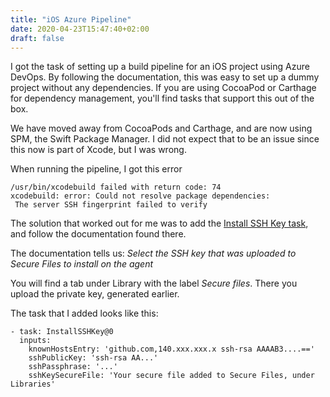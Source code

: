 ```yaml
---
title: "iOS Azure Pipeline"
date: 2020-04-23T15:47:40+02:00
draft: false
---
```


I got the task of setting up a build pipeline for an iOS project using Azure DevOps. By following the documentation, this was easy to set up a dummy project without any dependencies. If you are using CocoaPod or Carthage for dependency management, you'll find tasks that support this out of the box. 

We have moved away from CocoaPods and Carthage, and are now using SPM, the Swift Package Manager. I did not expect that to be an issue since this now is part of Xcode, but I was wrong.

When running the pipeline, I got this error 

```
/usr/bin/xcodebuild failed with return code: 74 
xcodebuild: error: Could not resolve package dependencies: 
 The server SSH fingerprint failed to verify
```

The solution that worked out for me was to add the [Install SSH Key task](https://docs.microsoft.com/en-us/azure/devops/pipelines/tasks/utility/install-ssh-key?view=azure-devops), and follow the documentation found there.

The documentation tells us: _Select the SSH key that was uploaded to Secure Files to install on the agent_

You will find a tab under Library with the label *Secure files*. There you upload the private key, generated earlier. 


The task that I added looks like this:
```
- task: InstallSSHKey@0
  inputs:
    knownHostsEntry: 'github.com,140.xxx.xxx.x ssh-rsa AAAAB3....=='
    sshPublicKey: 'ssh-rsa AA...'
    sshPassphrase: '...'
    sshKeySecureFile: 'Your secure file added to Secure Files, under Libraries'    
```    